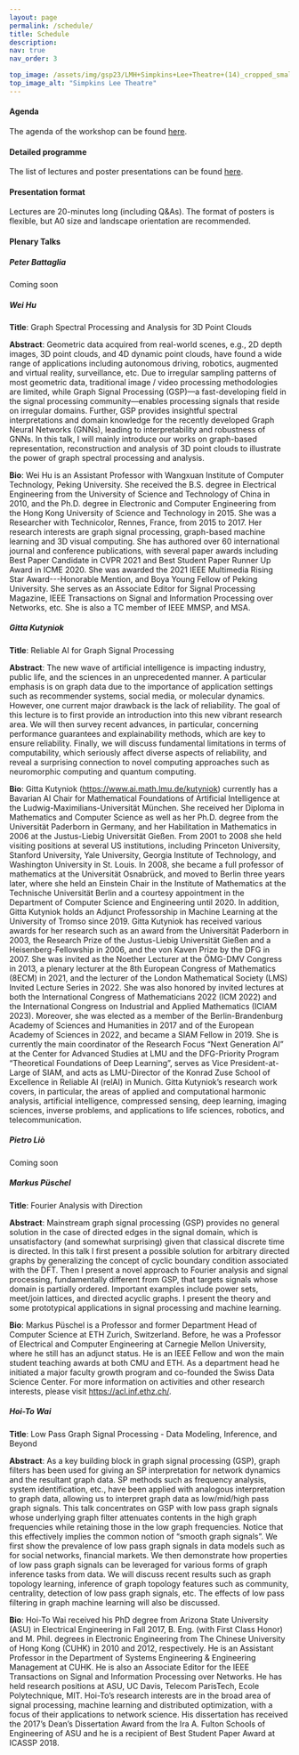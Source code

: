 ```yaml
---
layout: page
permalink: /schedule/
title: Schedule
description: 
nav: true
nav_order: 3

top_image: /assets/img/gsp23/LMH+Simpkins+Lee+Theatre+(14)_cropped_smaller.jpg
top_image_alt: "Simpkins Lee Theatre"
---
```


#### Agenda
The agenda of the workshop can be found [here](https://gspworkshop.org/assets/pdf/Graph%20Signal%20Processing%20Programme%20V4.pdf).

#### Detailed programme
The list of lectures and poster presentations can be found [here](https://gspworkshop.org/assets/pdf/List%20of%20Papers%20V4.pdf).

#### Presentation format
Lectures are 20-minutes long (including Q&As). The format of posters is flexible, but A0 size and landscape orientation are recommended.

#### Plenary Talks

<p id="Peter Battaglia"></p>

##### **Peter Battaglia**

Coming soon

<p id="Wei Hu"></p>

##### **Wei Hu**

**Title**: Graph Spectral Processing and Analysis for 3D Point Clouds

**Abstract**: Geometric data acquired from real-world scenes, e.g., 2D depth images, 3D point clouds, and 4D dynamic point clouds, have found a wide range of applications including autonomous driving, robotics, augmented and virtual reality, surveillance, etc. Due to irregular sampling patterns of most geometric data, traditional image / video processing methodologies are limited, while Graph Signal Processing (GSP)—a fast-developing field in the signal processing community—enables processing signals that reside on irregular domains. Further, GSP provides insightful spectral interpretations and domain knowledge for the recently developed Graph Neural Networks (GNNs), leading to interpretability and robustness of GNNs. In this talk, I will mainly introduce our works on graph-based representation, reconstruction and analysis of 3D point clouds to illustrate the power of graph spectral processing and analysis.

**Bio**: Wei Hu is an Assistant Professor with Wangxuan Institute of Computer Technology, Peking University. She received the B.S. degree in Electrical Engineering from the University of Science and Technology of China in 2010, and the Ph.D. degree in Electronic and Computer Engineering from the Hong Kong University of Science and Technology in 2015. She was a Researcher with Technicolor, Rennes, France, from 2015 to 2017. Her research interests are graph signal processing, graph-based machine learning and 3D visual computing. She has authored over 60 international journal and conference publications, with several paper awards including Best Paper Candidate in CVPR 2021 and Best Student Paper Runner Up Award in ICME 2020. She was awarded the 2021 IEEE Multimedia Rising Star Award---Honorable Mention, and Boya Young Fellow of Peking University. She serves as an Associate Editor for Signal Processing Magazine, IEEE Transactions on Signal and Information Processing over Networks, etc. She is also a TC member of IEEE MMSP, and MSA.

<p id="Gitta Kutyniok"></p>

##### **Gitta Kutyniok**

**Title**: Reliable AI for Graph Signal Processing

**Abstract**: The new wave of artificial intelligence is impacting industry, public life, and the sciences in an unprecedented manner. A particular emphasis is on graph data due to the importance of application settings such as recommender systems, social media, or molecular dynamics. However, one current major drawback is the lack of reliability. The goal of this lecture is to first provide an introduction into this new vibrant research area. We will then survey recent advances, in particular, concerning performance guarantees and explainability methods, which are key to ensure reliability. Finally, we will discuss fundamental limitations in terms of computability, which seriously affect diverse aspects of reliability, and reveal a surprising connection to novel computing approaches such as neuromorphic computing and quantum computing.

**Bio**: Gitta Kutyniok (https://www.ai.math.lmu.de/kutyniok) currently has a Bavarian AI Chair for Mathematical Foundations of Artificial Intelligence at the Ludwig-Maximilians-Universität München. She received her Diploma in Mathematics and Computer Science as well as her Ph.D. degree from the Universität Paderborn in Germany, and her Habilitation in Mathematics in 2006 at the Justus-Liebig Universität Gießen. From 2001 to 2008 she held visiting positions at several US institutions, including Princeton University, Stanford University, Yale University, Georgia Institute of Technology, and Washington University in St. Louis. In 2008, she became a full professor of mathematics at the Universität Osnabrück, and moved to Berlin three years later, where she held an Einstein Chair in the Institute of Mathematics at the Technische Universität Berlin and a courtesy appointment in the Department of Computer Science and Engineering until 2020. In addition, Gitta Kutyniok holds an Adjunct Professorship in Machine Learning at the University of Tromso since 2019.
Gitta Kutyniok has received various awards for her research such as an award from the Universität Paderborn in 2003, the Research Prize of the Justus-Liebig Universität Gießen and a Heisenberg-Fellowship in 2006, and the von Kaven Prize by the DFG in 2007. She was invited as the Noether Lecturer at the ÖMG-DMV Congress in 2013, a plenary lecturer at the 8th European Congress of Mathematics (8ECM) in 2021, and the lecturer of the London Mathematical Society (LMS) Invited Lecture Series in 2022. She was also honored by invited lectures at both the International Congress of Mathematicians 2022 (ICM 2022) and the International Congress on Industrial and Applied Mathematics (ICIAM 2023). Moreover, she was elected as a member of the Berlin-Brandenburg Academy of Sciences and Humanities in 2017 and of the European Academy of Sciences in 2022, and became a SIAM Fellow in 2019. She is currently the main coordinator of the Research Focus “Next Generation AI” at the Center for Advanced Studies at LMU and the DFG-Priority Program “Theoretical Foundations of Deep Learning”, serves as Vice President-at-Large of SIAM, and acts as LMU-Director of the Konrad Zuse School of Excellence in Reliable AI (relAI) in Munich.
Gitta Kutyniok’s research work covers, in particular, the areas of applied and computational harmonic analysis, artificial intelligence, compressed sensing, deep learning, imaging sciences, inverse problems, and applications to life sciences, robotics, and telecommunication.

<p id="Pietro Liò"></p>

##### **Pietro Liò**

Coming soon

<p id="Markus Püschel"></p>

##### **Markus Püschel**

**Title**: Fourier Analysis with Direction

**Abstract**: Mainstream graph signal processing (GSP) provides no general solution in the case of directed edges in the signal domain, which is unsatisfactory (and somewhat surprising) given that classical discrete time is directed. In this talk I first present a possible solution for arbitrary directed graphs by generalizing the concept of cyclic boundary condition associated with the DFT. Then I present a novel approach to Fourier analysis and signal processing, fundamentally different from GSP, that targets signals whose domain is partially ordered. Important examples include power sets, meet/join lattices, and directed acyclic graphs. I present the theory and some prototypical applications in signal processing and machine learning.

**Bio**: Markus Püschel is a Professor and former Department Head of Computer Science at ETH Zurich, Switzerland. Before, he was a Professor of Electrical and Computer Engineering at Carnegie Mellon University, where he still has an adjunct status. He is an IEEE Fellow and won the main student teaching awards at both CMU and ETH. As a department head he initiated a major faculty growth program and co-founded the Swiss Data Science Center. For more information on activities and other research interests, please visit https://acl.inf.ethz.ch/.

<p id="Hoi-To Wai"></p>

##### **Hoi-To Wai**

**Title**: Low Pass Graph Signal Processing - Data Modeling, Inference, and Beyond

**Abstract**: As a key building block in graph signal processing (GSP), graph filters has been used for giving an SP interpretation for network dynamics and the resultant graph data. SP methods such as frequency analysis, system identification, etc., have been applied with analogous interpretation to graph data, allowing us to interpret graph data as low/mid/high pass graph signals. This talk concentrates on GSP with low pass graph signals whose underlying graph filter attenuates contents in the high graph frequencies while retaining those in the low graph frequencies. Notice that this effectively implies the common notion of “smooth graph signals”. We first show the prevalence of low pass graph signals in data models such as for social networks, financial markets. We then demonstrate how properties of low pass graph signals can be leveraged for various forms of graph inference tasks from data. We will discuss recent results such as graph topology learning, inference of graph topology features such as community, centrality, detection of low pass graph signals, etc. The effects of low pass filtering in graph machine learning will also be discussed.

**Bio**: Hoi-To Wai received his PhD degree from Arizona State University (ASU) in Electrical Engineering in Fall 2017, B. Eng. (with First Class Honor) and M. Phil. degrees in Electronic Engineering from The Chinese University of Hong Kong (CUHK) in 2010 and 2012, respectively. He is an Assistant Professor in the Department of Systems Engineering & Engineering Management at CUHK. He is also an Associate Editor for the IEEE Transactions on Signal and Information Processing over Networks. He has held research positions at ASU, UC Davis, Telecom ParisTech, Ecole Polytechnique, MIT. Hoi-To’s research interests are in the broad area of signal processing, machine learning and distributed optimization, with a focus of their applications to network science. His dissertation has received the 2017’s Dean’s Dissertation Award from the Ira A. Fulton Schools of Engineering of ASU and he is a recipient of Best Student Paper Award at ICASSP 2018.
